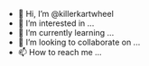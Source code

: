 - 👋 Hi, I’m @killerkartwheel
- 👀 I’m interested in ...
- 🌱 I’m currently learning ...
- 💞️ I’m looking to collaborate on ...
- 📫 How to reach me ...

<!---
killerkartwheel/killerkartwheel is a ✨ special ✨ repository because its `README.md` (this file) appears on your GitHub profile.
You can click the Preview link to take a look at your changes.
--->
